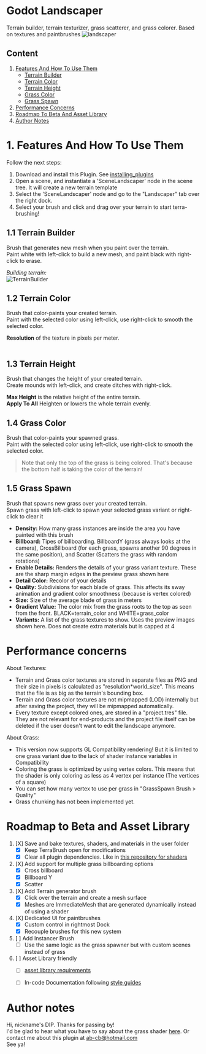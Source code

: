 # Godot Landscaper
Terrain builder, terrain texturizer, grass scatterer, and grass colorer. Based on textures and paintbrushes
![landscaper](https://github.com/dip000/godot-landscaper/assets/58742147/011ccfec-2462-463b-85aa-925e1c63936d)




## Content
1. [Features And How To Use Them](#1-features-and-how-to-use-them)
	- [Terrain Builder](#11-terrain-builder)
	- [Terrain Color](#12-terrain-color)
	- [Terrain Height](#13-terrain-height)
	- [Grass Color](#14-grass-color)
	- [Grass Spawn](#15-grass-spawn)
3. [Performance Concerns](#performance-concerns)
4. [Roadmap To Beta And Asset Library](#roadmap-to-beta-and-asset-library)
5. [Author Notes](#author-notes)



# 1. Features And How To Use Them
Follow the next steps:
1. Download and install this Plugin. See [installing_plugins](https://docs.godotengine.org/en/stable/tutorials/plugins/editor/installing_plugins.html)
2. Open a scene, and instantiate a 'SceneLandscaper' node in the scene tree. It will create a new terrain template
3. Select the 'SceneLandscaper' node and go to the "Landscaper" tab over the right dock.
4. Select your brush and click and drag over your terrain to start terra-brushing!

## 1.1 Terrain Builder
Brush that generates new mesh when you paint over the terrain.<br />
Paint white with left-click to build a new mesh, and paint black with right-click to erase.<br />

_Building terrain:_ <br />
![TerrainBuilder](https://github.com/dip000/godot-landscaper/assets/58742147/cac44f39-d5c2-4c84-b9d9-6c1a73512128)
<br />

## 1.2 Terrain Color
Brush that color-paints your created terrain.<br />
Paint with the selected color using left-click, use right-click to smooth the selected color.<br />

**Resolution** of the texture in pixels per meter.<br />
<br />


## 1.3 Terrain Height
Brush that changes the height of your created terrain.<br />
Create mounds with left-click, and create ditches with right-click.<br />

**Max Height** is the relative height of the entire terrain.<br />
**Apply To All** Heighten or lowers the whole terrain evenly.<br />


## 1.4 Grass Color
Brush that color-paints your spawned grass.<br />
Paint with the selected color using left-click, use right-click to smooth the selected color.<br />
>Note that only the top of the grass is being colored. That's because the bottom half is taking the color of the terrain!<br />


## 1.5 Grass Spawn
Brush that spawns new grass over your created terrain.<br />
Spawn grass with left-click to spawn your selected grass variant or right-click to clear it<br />

* **Density:** How many grass instances are inside the area you have painted with this brush
* **Billboard:** Tipes of billboarding. BillboardY (grass always looks at the camera), CrossBillboard (for each grass, spawns another 90 degrees in the same position), and Scatter (Scatters the grass with random rotations)
* **Enable Details:** Renders the details of your grass variant texture. These are the sharp margin edges in the preview grass shown here
* **Detail Color:** Recolor of your details
* **Quality:** Subdivisions for each blade of grass. This affects its sway animation and gradient color smoothness (because is vertex colored)
* **Size:** Size of the average blade of grass in meters
* **Gradient Value:** The color mix from the grass roots to the top as seen from the front. BLACK=terrain_color and WHITE=grass_color
* **Variants:** A list of the grass textures to show. Uses the preview images shown here. Does not create extra materials but is capped at 4


# Performance concerns
About Textures:
* Terrain and Grass color textures are stored in separate files as PNG and their size in pixels is calculated as "resolution*world_size". This means that the file is as big as the terrain's bounding box.
* Terrain and Grass color textures are not mipmapped (LOD) internally but after saving the project, they will be mipmapped automatically.
* Every texture except colored ones, are stored in a "project.tres" file. They are not relevant for end-products and the project file itself can be deleted if the user doesn't want to edit the landscape anymore.

About Grass:
* This version now supports GL Compatibility rendering! But it is limited to one grass variant due to the lack of shader instance variables in Compatibility
* Coloring the grass is optimized by using vertex colors. This means that the shader is only coloring as less as 4 vertex per instance (The vertices of a square)
* You can set how many vertex to use per grass in "GrassSpawn Brush > Quality"
* Grass chunking has not been implemented yet.


# Roadmap to Beta and Asset Library
1. [X] Save and bake textures, shaders, and materials in the user folder
	- [X] Keep TerraBrush open for modifications
	- [X] Clear all plugin dependencies. Like in [this repository for shaders](https://github.com/dip000/my-godotshaders/tree/main/StylizedCartoonGrass)

2. [X] Add support for multiple grass billboarding options
	- [X] Cross billboard
	- [X] Billboard Y
 	- [X] Scatter

3. [X] Add Terrain generator brush
	- [X] Click over the terrain and create a mesh surface
	- [X] Meshes are ImmediateMesh that are generated dynamically instead of using a shader

4. [X] Dedicated UI for paintbrushes
	- [X] Custom control in rightmost Dock
	- [X] Recouple brushes for this new system

5. [ ] Add Instancer Brush
	- [ ] Use the same logic as the grass spawner but with custom scenes instead of grass

6. [ ] Asset Library friendly
   - [ ] [asset library requirements](https://docs.godotengine.org/en/stable/community/asset_library/submitting_to_assetlib.html)
   - [ ] In-code Documentation following [style guides](https://docs.godotengine.org/en/stable/tutorials/scripting/gdscript/gdscript_styleguide.html#doc-gdscript-styleguide)


# Author notes
Hi, nickname's DIP. Thanks for passing by!<br />
I'd be glad to hear what you have to say about the grass shader [here](https://godotshaders.com/shader/stylized-cartoon-grass/). Or contact me about this plugin at [ab-cb@hotmail.com](mailto:ab-cb@hotmail.com?subject=[GitHub]%20Godot%20Landscaper%20Plugin)<br />
See ya!<br />
